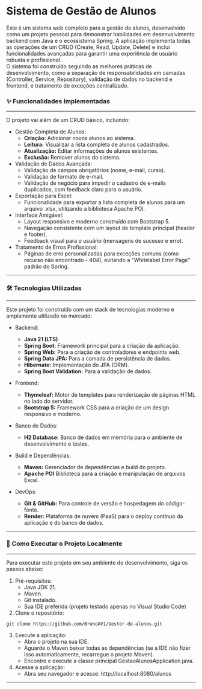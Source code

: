 # Sistema de Gestão de Alunos
Este é um sistema web completo para a gestão de alunos, desenvolvido como um projeto pessoal para demonstrar habilidades em desenvolvimento backend com Java e o ecossistema Spring. A aplicação implementa todas as operações de um CRUD (Create, Read, Update, Delete) e inclui funcionalidades avançadas para garantir uma experiência de usuário robusta e profissional.<br>
O sistema foi construído seguindo as melhores práticas de desenvolvimento, como a separação de responsabilidades em camadas (Controller, Service, Repository), validação de dados no backend e frontend, e tratamento de exceções centralizado.



### ✨ Funcionalidades Implementadas
---
O projeto vai além de um CRUD básico, incluindo:
 * Gestão Completa de Alunos:
   * <strong>Criação:</strong> Adicionar novos alunos ao sistema.
   * <strong>Leitura:</strong> Visualizar a lista completa de alunos cadastrados.
   * <strong>Atualização:</strong> Editar informações de alunos existentes.
   * <strong>Exclusão:</strong> Remover alunos do sistema.
* Validação de Dados Avançada:
    * Validação de campos obrigatórios (nome, e-mail, curso).
    * Validação de formato de e-mail.
    * Validação de negócio para impedir o cadastro de e-mails duplicados, com feedback claro para o usuário.
* Exportação para Excel:
    * Funcionalidade para exportar a lista completa de alunos para um arquivo .xlsx, utilizando a biblioteca Apache POI.
* Interface Amigável:
    * Layout responsivo e moderno construído com Bootstrap 5.
    * Navegação consistente com um layout de template principal (header e footer).
    * Feedback visual para o usuário (mensagens de sucesso e erro).
* Tratamento de Erros Profissional:
    * Páginas de erro personalizadas para exceções comuns (como recurso não encontrado - 404), evitando a "Whitelabel Error Page" padrão do Spring.

---
### 🛠️ Tecnologias Utilizadas
---
Este projeto foi construído com um stack de tecnologias moderno e amplamente utilizado no mercado:
* Backend:
    * <strong>Java 21 (LTS)</strong>
    * <strong>Spring Boot:</strong> Framework principal para a criação da aplicação.
    * <strong>Spring Web:</strong> Para a criação de controladores e endpoints web.
    * <strong>Spring Data JPA:</strong> Para a camada de persistência de dados.
    * <strong>Hibernate:</strong> Implementação do JPA (ORM).
    * <strong>Spring Boot Validation:</strong> Para a validação de dados.
* Frontend:
    * <strong>Thymeleaf:</strong> Motor de templates para renderização de páginas HTML no lado do servidor.
    * <strong>Bootstrap 5:</strong> Framework CSS para a criação de um design responsivo e moderno.
* Banco de Dados:
    * <strong>H2 Database:</strong> Banco de dados em memória para o ambiente de desenvolvimento e testes.
      
* Build e Dependências:
    * <strong>Maven:</strong> Gerenciador de dependências e build do projeto.
    * <strong>Apache POI</strong> Biblioteca para a criação e manipulação de arquivos Excel.
* DevOps:
    * <strong>Git & GitHub:</strong> Para controle de versão e hospedagem do código-fonte.
    * <strong>Render:</strong> Plataforma de nuvem (PaaS) para o deploy contínuo da aplicação e do banco de dados.
---
### 🚀 Como Executar o Projeto Localmente
---
Para executar este projeto em seu ambiente de desenvolvimento, siga os passos abaixo:

1. Pré-requisitos: 
    * Java JDK 21.
    * Maven.
    * Git instalado.
    * Sua IDE preferida (projeto testado apenas no Visual Studio Code)
2. Clone o repositório:

```
git clone https://github.com/BrunoAV1/Gestor-de-alunos.git
```
3. Execute a aplicação:
    * Abra o projeto na sua IDE.
    * Aguarde o Maven baixar todas as dependências (se a IDE não fizer isso automaticamente, recarregue o projeto Maven).
    * Encontre e execute a classe principal GestaoAlunosApplication.java.
4. Acesse a aplicação:
    * Abra seu navegador e acesse: http://localhost:8080/alunos
---

    
